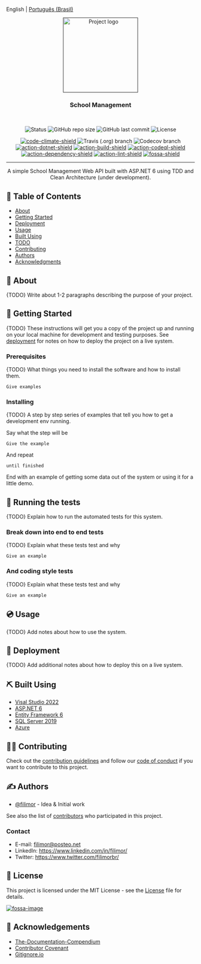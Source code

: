 English | [Português (Brasil)](./README.pt-BR.md)

<p align="center">
  <a href="" rel="noopener">
 <img width=200px height=200px src="https://i.imgur.com/6wj0hh6.jpg" alt="Project logo"></a>
</p>

<h3 align="center">School Management</h3>
<br>
<div align="center">

  ![Status][status]
  ![GitHub repo size][repo-size]
  ![GitHub last commit][last-commit]
  ![License][license]
  <!-- ![GitHub issues][issues]
  ![GitHub pull requests][pull-requests]
  ![GitHub forks][forks]
  ![GitHub stars][stars] -->
  <!-- ![GitHub All Releases][releases]
  ![GitHub language count][language-count]
  ![GitHub top language][top-language] -->

  [![code-climate-shield]][code-climate-link]
  ![Travis (.org) branch][travis]
  ![Codecov branch][codecov]
  [![action-dotnet-shield]][action-dotnet-link]
  [![action-build-shield]][action-build-link]
  [![action-codeql-shield]][action-codeql-link]
  [![action-dependency-shield]][action-dependency-link]
  [![action-lint-shield]][action-lint-link]
  [![fossa-shield]][fossa-link]
  <!-- [![actions-ghpages-shield]][actions-ghpages-link] -->
  <!-- ![Requires.io (branch)][requires-io] -->

</div>

---

<p align="center"> A simple School Management Web API built with ASP.NET 6 using TDD and Clean Architecture (under development).
  <br>
</p>

## 📝 Table of Contents

- [About](#about)
- [Getting Started](#getting_started)
- [Deployment](#deployment)
- [Usage](#usage)
- [Built Using](#built_using)
- [TODO](../TODO.md)
- [Contributing](#contributing)
- [Authors](#authors)
- [Acknowledgments](#acknowledgement)

## 🧐 About <a name = "about"></a>

{TODO} Write about 1-2 paragraphs describing the purpose of your project.

## 🏁 Getting Started <a name = "getting_started"></a>

{TODO} These instructions will get you a copy of the project up and running on your local machine for development and testing purposes. See [deployment](#deployment) for notes on how to deploy the project on a live system.

### Prerequisites

{TODO} What things you need to install the software and how to install them.

```
Give examples
```

### Installing

{TODO} A step by step series of examples that tell you how to get a development env running.

Say what the step will be

```
Give the example
```

And repeat

```
until finished
```

End with an example of getting some data out of the system or using it for a little demo.

## 🧪 Running the tests <a name = "tests"></a>

{TODO} Explain how to run the automated tests for this system.

### Break down into end to end tests

{TODO} Explain what these tests test and why

```
Give an example
```

### And coding style tests

{TODO} Explain what these tests test and why

```
Give an example
```

## 💿 Usage <a name="usage"></a>

{TODO} Add notes about how to use the system.

## 🚀 Deployment <a name = "deployment"></a>

{TODO} Add additional notes about how to deploy this on a live system.

## ⛏️ Built Using <a name = "built_using"></a>

- [Visal Studio 2022](https://visualstudio.microsoft.com/vs/)
- [ASP.NET 6](https://docs.microsoft.com/en-us/aspnet/core/introduction-to-aspnet-core?view=aspnetcore-6.0)
- [Entity Framework 6](https://docs.microsoft.com/en-us/ef/core/)
- [SQL Server 2019](https://www.microsoft.com/pt-br/sql-server/sql-server-2019)
- [Azure](https://azure.microsoft.com/en-us/)

## 👨‍💻 Contributing <a name = "contributing"></a>

Check out the [contribution guidelines](./CONTRIBUTING.md) and follow our [code of conduct](./CODE_OF_CONDUCT.md) if you want to contribute to this project.

## ✍️ Authors <a name = "authors"></a>

- [@filimor](https://github.com/filimor/) - Idea & Initial work

See also the list of [contributors][contributors] who participated in this project.

### Contact

- E-mail: filimor@posteo.net
- LinkedIn: https://www.linkedin.com/in/filimor/
- Twitter: https://www.twitter.com/filimorbr/

## 📜 License

This project is licensed under the MIT License - see the [License](./LICENSE "MIT") file for details.

[![fossa-image]][fossa-link2]

## 🎉 Acknowledgements <a name = "acknowledgement"></a>

- [The-Documentation-Compendium](https://github.com/kylelobo/The-Documentation-Compendium)
- [Contributor Covenant](https://www.contributor-covenant.org/)
- [Gitignore.io](https://www.toptal.com/developers/gitignore)

<!-- SHIELDS -->
[status]: https://img.shields.io/badge/status-active-success.svg
[action-dotnet-shield]: https://github.com/filimor/school-management/actions/workflows/dotnet.yml/badge.svg
[action-build-shield]: https://github.com/filimor/school-management/actions/workflows/azure-webapps-dotnet-core.yml/badge.svg
[action-codeql-shield]: https://github.com/filimor/school-management/actions/workflows/codeql-analysis.yml/badge.svg
[action-dependency-shield]: https://github.com/filimor/school-management/actions/workflows/dependency-review.yml/badge.svg
[action-lint-shield]: https://github.com/filimor/school-management/actions/workflows/super-linter.yml/badge.svg
[actions-ghpages-shield]: https://github.com/filimor/school-management/actions/workflows/pages/pages-build-deployment/badge.svg
[code-climate-shield]: https://api.codeclimate.com/v1/badges/bb1611309b93f8822b90/maintainability
[fossa-shield]: https://app.fossa.com/api/projects/git%2Bgithub.com%2Ffilimor%2Fschool-management.svg?type=shield

<!-- LINKS -->
[test]: https://link

[code-climate-link]: https://codeclimate.com/github/filimor/school-management/maintainability
[travis]: https://img.shields.io/travis/filimor/school-management/master
[codecov]: https://img.shields.io/codecov/c/github/filimor/school-management/master?token=d0611830-0b3b-4ddd-aa02-7917bb402501
[requires-io]: https://img.shields.io/requires/github/filimor/school-management/master
[issues]: https://img.shields.io/github/issues-raw/filimor/school-management
[pull-requests]: https://img.shields.io/github/issues-pr-raw/filimor/school-management
[forks]: https://img.shields.io/github/forks/filimor/school-management
[stars]: https://img.shields.io/github/stars/filimor/school-management
[repo-size]: https://img.shields.io/github/repo-size/filimor/school-management
[releases]: https://img.shields.io/github/downloads/filimor/school-management/total
[language-count]: https://img.shields.io/github/languages/count/filimor/school-management
[top-language]: https://img.shields.io/github/languages/top/filimor/school-management
[last-commit]: https://img.shields.io/github/last-commit/filimor/school-management
[license]: https://img.shields.io/github/license/filimor/school-management
[contributors]: https://github.com/filimor/school-management/contributors
[action-dotnet-link]: https://github.com/filimor/school-management/actions/workflows/dotnet.yml
[action-build-link]: https://github.com/filimor/school-management/actions/workflows/azure-webapps-dotnet-core.yml
[action-codeql-link]: https://github.com/filimor/school-management/actions/workflows/codeql-analysis.yml
[action-dependency-link]: https://github.com/filimor/school-management/actions/workflows/dependency-review.yml
[action-lint-link]:  https://github.com/filimor/school-management/actions/workflows/super-linter.yml
[actions-ghpages-link]: https://github.com/filimor/school-management/actions/workflows/pages/pages-build-deployment
[fossa-link]: https://app.fossa.com/projects/git%2Bgithub.com%2Ffilimor%2Fschool-management?ref=badge_shield
[fossa-link2]: https://app.fossa.com/projects/git%2Bgithub.com%2Ffilimor%2Fschool-management?ref=badge_large

<!--IMAGES -->
[fossa-image]: https://app.fossa.com/api/projects/git%2Bgithub.com%2Ffilimor%2Fschool-management.svg?type=large